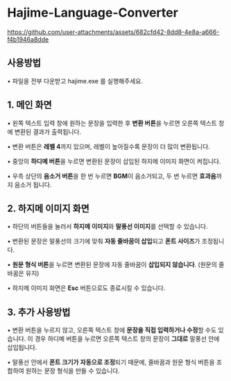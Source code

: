 ﻿# Hajime-Language-Converter

https://github.com/user-attachments/assets/682cfd42-8dd8-4e8a-a666-f4b1946a8dde

## 사용방법
• 파일을 전부 다운받고 hajime.exe 를 실행해주세요.

## 1. 메인 화면
• 왼쪽 텍스트 입력 창에 원하는 문장을 입력한 후 **변환 버튼**을 누르면 오른쪽 텍스트 창에 변환된 결과가 출력됩니다.

• 변환 버튼은 **레벨 4**까지 있으며, 레벨이 높아질수록 문장이 더 많이 변환됩니다.

• 중앙의 **하디몌 버튼**을 누르면 변환된 문장이 삽입된 하지메 이미지 화면이 켜집니다.

• 우측 상단의 **음소거 버튼**을 한 번 누르면 **BGM**이 음소거되고, 두 번 누르면 **효과음**까지 음소거 됩니다.


## 2. 하지메 이미지 화면
• 하단의 버튼들을 눌러서 **하지메 이미지**와 **말풍선 이미지**를 선택할 수 있습니다.

• 변환된 문장은 말풍선의 크기에 맞춰 **자동 줄바꿈이 삽입**되고 **폰트 사이즈**가 조정됩니다.

• **원문 형식 버튼**을 누르면 변환된 문장에 자동 줄바꿈이 **삽입되지 않습니다**. (원문의 줄바꿈은 유지)

• 하지메 이미지 화면은 **Esc** 버튼으로도 종료시킬 수 있습니다.


## 3. 추가 사용방법
• 변환 버튼을 누르지 않고, 오른쪽 텍스트 창에 **문장을 직접 입력하거나 수정**할 수도 있습니다. 이 경우 하디몌 버튼을 누르면 오른쪽 텍스트 창의 문장이 **그대로** 말풍선 안에 삽입됩니다.

• 말풍선 안에서 **폰트 크기가 자동으로 조정**되기 때문에, 줄바꿈과 원문 형식 버튼을 조합하여 원하는 문장 형식을 만들 수 있습니다.
